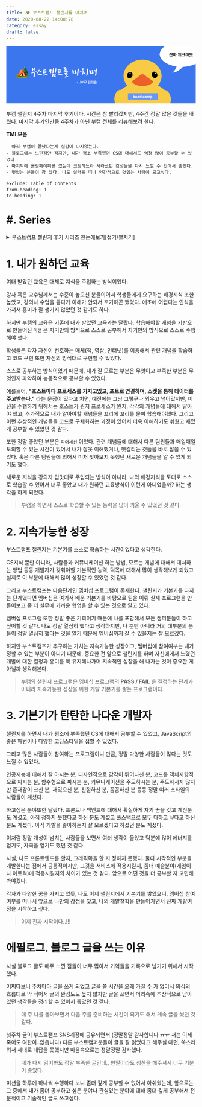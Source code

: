 ```yaml
---
title: 🏕 부스트캠프 챌린지를 마치며
date: 2020-08-22 14:08:78
category: essay
draft: false
---
```


![](./images/boostcamp-thumbnail.png)

부캠 챌린지 4주차 마지막 후기이다. 시간은 참 빨리갔지만, 4주간 정말 많은 것들을 배웠다. 마지막 후기인만큼 4주차가 아닌 부캠 전체를 리뷰해보려 한다.

**TMI 모음**

```
- 아직 부캠이 끝났다는게 실감이 나지않는다.
- 블로그에는 느낀점만 적지만, 내가 평소 부족했던 CS에 대해서도 엄청 많이 공부할 수 있었다.
- 마지막에 롤링페이퍼를 썼는데 코딩하느라 사라졌던 감성들을 다시 느낄 수 있어서 좋았다.
- 멋있는 분들이 참 많다. 나도 실력을 떠나 인간적으로 멋있는 사람이 되고싶다.
```

```toc
exclude: Table of Contents
from-heading: 1
to-heading: 1
```

# \#. Series

<details>
<summary>부스트캠프 챌린지 후기 시리즈 한눈에보기[접기/펼치기]</summary>
<div markdown="1">

- [1. 꾸준히 성장할 수 있는 개발자 [부스트캠프 2020 챌린지 1주차 후기]](https://taeny.dev/essay/boostcamp-challenge-1/)

- [2. 적극적이지만 말랑말랑한 개발자 [부스트캠프 2020 챌린지 2주차 후기]](https://taeny.dev/essay/boostcapm-challenge-2/)

- [3. 멘탈과 체력이 튼튼한 개발자[부스트캠프 2020 챌린지 3주차 후기]](https://taeny.dev/essay/boostcamp-challenge-3/)

- [4. 🏕 부스트캠프 챌린지를 마치며](https://taeny.dev/essay/boostcamp-challenge-4/)

</div>
</details>

# 1. 내가 원하던 교육

여태 받았던 교육은 대체로 지식을 주입하는 방식이었다.

강사 혹은 교수님께서는 수준이 높으신 분들이어서 학생들에게 요구하는 배경지식 또한 높았고, 강의나 수업을 듣다가 이해가 안되서 포기하곤 했었다. 애초에 어렵다는 인식을 가져서 흥미가 잘 생기지 않았던 것 같기도 하다.

하지만 부캠의 교육은 기존에 내가 받았던 교육과는 달랐다. 학습해야할 개념을 기반으로 만들어진 `미션` 은 자기만의 방식으로 스스로 공부해서 자기만의 방식으로 스스로 수행해야 했다.

학생들은 각자 자신이 선호하는 매체(책, 영상, 인터넷)를 이용해서 관련 개념을 학습하고 코드 구현 또한 자신의 방식대로 구현할 수 있었다.

스스로 공부하는 방식이었기 때문에, 내가 잘 모르는 부분은 무엇이고 부족한 부분은 무엇인지 파악하여 능동적으로 공부할 수 있었다.

예를들어, **"호스트마다 프로세스를 가지고있고, 포트로 연결하며, 소켓을 통해 데이터를 주고받는다."** 라는 문장이 있다고 치면, 예전에는 그냥 그렇구나 외우고 넘어갔지만, 미션을 수행하기 위해서는 호스트가 뭔지 프로세스가 뭔지, 각각의 개념들에 대해서 알아야 했고, 추가적으로 내가 알아야할 개념들을 꼬리에 꼬리를 물며 학습해야했다. 그리고 이런 추상적인 개념들을 코드로 구체화하는 과정이 있어서 더욱 이해하기도 쉬웠고 재밌게 공부할 수 있었던 것 같다.

또한 정말 좋았던 부분은 `피어세션` 이었다. 관련 개념들에 대해서 다른 팀원들과 매일매일 토의할 수 있는 시간이 있어서 내가 잘못 이해했거나, 헷갈리는 것들을 바로 잡을 수 있었다. 혹은 다른 팀원들에 의해서 미처 찾아보지 못했던 새로운 개념들을 알 수 있게 되기도 했다.

새로운 지식을 강의자 입맛대로 주입되는 방식이 아니라, 나의 배경지식을 토대로 스스로 학습할 수 있어서 너무 좋았고 내가 원하던 교육방식이 이런게 아니었을까? 하는 생각을 하게 되었다.

> 부캠을 하면서 스스로 학습할 수 있는 능력을 많이 키울 수 있었던 것 같다.

# 2. 지속가능한 성장

부스트캠프 챌린지는 기본기를 스스로 학습하는 시간이었다고 생각한다.

CS지식 뿐만 아니라, 사람들과 커뮤니케이션 하는 방법, 모르는 개념에 대해서 대처하는 방법 등등 개발자가 갖춰야할 기본적인 능력, 덕목에 대해서 많이 생각해보게 되었고 실제로 이 부분에 대해서 많이 성장할 수 있었던 것 같다.

그리고 부스트캠프는 다음단계인 멤버십 프로그램이 존재한다. 챌린지가 기본기를 다지는 단계였다면 멤버십은 여기서 배운 기본기를 바탕으로 팀을 이뤄 실제 프로그램을 만들어보고 좀 더 실무에 가까운 협업을 할 수 있는 것으로 알고 있다.

멤버십 프로그램 또한 정말 좋은 기회이기 때문에 나를 포함해서 모든 캠퍼분들이 하고싶어할 것 같다. 나도 정말 열심히 했다고 생각하지만, 나 뿐만 아니라 거의 대부분의 분들이 정말 열심히 했다는 것을 알기 때문에 멤버십까지 갈 수 있을지는 잘 모르겠다.

하지만 부스트캠프가 추구하는 가치는 지속가능한 성장이고, 멤버십에 참여여부는 내가 정할 수 있는 부분이 아니기 때문에, 중요한 건 앞으로 챌린지를 하며 자신에게서 느꼈던 개발에 대한 열정과 흥미를 쭉 유지해나가며 지속적인 성장을 해 나가는 것이 중요한 게 아닐까 생각해본다.

> 부캠의 챌린지 프로그램은 멤버십 프로그램의 **PASS / FAIL** 을 결정하는 단계가 아니라 지속가능한 성장을 위한 개발 기본기를 쌓는 프로그램이다.

# 3. 기본기가 탄탄한 나다운 개발자

챌린지를 하면서 내가 평소에 부족했던 CS에 대해서 공부할 수 있었고, JavaScript의 좋은 패턴이나 다양한 코딩스타일을 접할 수 있었다.

그리고 많은 사람들이 참여하는 프로그램이니 만큼, 정말 다양한 사람들이 많다는 것도 느낄 수 있었다.

인공지능에 대해서 잘 아시는 분, 디자인적으로 감각이 뛰어나신 분, 코드를 객체지향적으로 짜시는 분, 함수형으로 짜시는 분, 커뮤니케이션을 주도하시는 분, 주도하시지 않지만 존재감이 크신 분, 재밌으신 분, 친절하신 분, 꼼꼼하신 분 등등 정말 여러 스타일의 사람들이 계셨다.

하고싶은 분야또한 달랐다. 프론트나 백엔드에 대해서 확실하게 자기 꿈을 갖고 계신분도 계셨고, 아직 정하지 못했다고 하신 분도 계셨고 풀스택으로 모두 다하고 싶다고 하신 분도 계셨다. 아직 개발을 좋아하는지 잘 모르겠다고 하셨던 분도 계셨다.

이처럼 정말 개성이 넘치는 사람들을 보면서 여러 생각이 들었고 덕분에 많이 에너지를 얻기도, 자극을 얻기도 했던 것 같다.

사실, 나도 프론트엔드를 할지, 그래픽쪽을 할 지 정하지 못했다. 둘다 시각적인 부분을 개발한다는 점에서 공통적이지만, 그것을 서비스에 적용시킬지, 좀더 예술분야(게임이나 아트웍)에 적용시킬지의 차이가 있는 것 같다. 앞으로 어떤 것을 더 공부할 지 고민해봐야겠다.

각자가 다양한 꿈을 가지고 있듯, 나도 이제 챌린지에서 기본기를 쌓았으니, 멤버십 참여여부를 떠나서 앞으로 나만의 강점을 찾고, 나의 개발철학을 만들어가면서 진짜 개발여정을 시작하고 싶다.

> 이제 진짜 시작이다..!!!

# 에필로그. 블로그 글을 쓰는 이유

사실 블로그 글도 매주 느낀 점들이 너무 많아서 기억들을 기록으로 남기기 위해서 시작했다.

어쩌다보니 주차마다 글을 쓰게 되었고 글을 쓸 시간을 오래 가질 수 가 없어서 의식의 흐름대로 막 적어서 글의 완성도도 높지 않지만 글을 쓰면서 머리속에 추상적으로 남아있던 생각들을 정리할 수 있어서 좋았던 것 같다.

> 매 주 나를 돌아보면서 다음 주를 준비하는 시간이 되기도 해서 계속 글을 썼던 것 같다.

첫주차 글이 부스트캠프 SNS계정에 공유되면서 (정말정말 감사합니다 ㅠㅠ 저는 이제 죽어도 여한이..없읍니다) 다른 부스트캠퍼분들이 글을 잘 읽었다고 해주실 때면, 쑥스러워서 제대로 대답을 못했지만 마음속으로는 정말정말 감사했다.

> 내가 다시 읽어봐도 정말 부족한 글인데,, 빈말이라도 칭찬을 해주셔서 너무 기분이 좋았다.

미션을 하루에 하나씩 수행하다 보니 좀더 깊게 공부할 수 없어서 아쉬웠는데, 앞으로는 그 중에서 내가 좀더 공부하고 싶은 분야나 관심있는 분야에 대해 좀더 깊게 공부해서 전문적이고 기술적인 글도 쓰고싶다.
